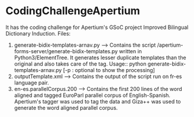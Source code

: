 CodingChallengeApertium
=======================

It has the coding challenge for Apertium's GSoC project Improved Bilingual Dictionary Induction.
Files:
1. generate-bidix-templates-arnav.py --> 
Contains the script /apertium-forms-server/generate-bidix-templates.py written in Python3/ElementTree. It generates lesser duplicate templates than the original and also takes care of the <g> tag. 
Usage:: python  generate-bidix-templates-arnav.py   <monodix left> <bidix> <monodix right> [-p : optional to show the processing]
2. outputTemplate.xml -->
Contains the output of the script run on fr-es language pair.
3. en-es.parallelCorpus.200 --> 
Contains the first 200 lines of the word aligned and tagged EuroParl parallel corpus of English-Spanish. Apertium's tagger was used to tag the data and Giza++ was used to generate the word aligned parallel corpus.
